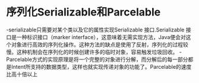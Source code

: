 # 序列化Serializable和Parcelable

[](https://www.jianshu.com/p/a60b609ec7e7)
[](https://cloud.tencent.com/developer/article/1014526)

-serializable只需要对某个类以及它的属性实现Serializable 接口.Serializable 接口是一种标识接口（marker interface），这意味着无需实现方法，Java便会对这个对象进行高效的序列化操作。这种方法的缺点是使用了反射，序列化的过程较慢。这种机制会在序列化的时候创建许多的临时对象，容易触发垃圾回收。
-Parcelable方式的实现原理是将一个完整的对象进行分解，而分解后的每一部分都是Intent所支持的数据类型，这样也就实现传递对象的功能了。Parcelable的速度比高十倍以上

